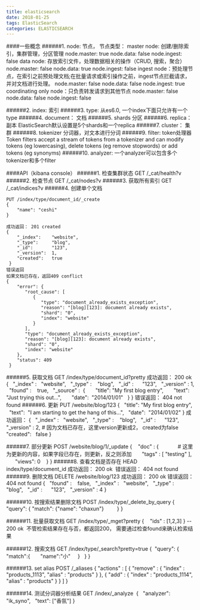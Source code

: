 ```yaml
---
title: elasticsearch
date: 2018-01-25
tags: ElasticSearch
categories: ELASTICSEARCH
---
```

####一些概念
######1. node: 节点，
	节点类型：
		master node:  创建/删除索引，集群管理，分区管理
			node.master: true
			node.data: false
			node.ingest: false
		data node: 存放索引文件，处理数据相关的操作（CRUD, 搜索，聚合）
			node.master: false
			node.data: true
			node.ingest: false
		ingest node：预处理节点，在索引之前预处理文档;在批量请求或索引操作之前，ingest节点拦截请求，并对文档进行处理。
			node.master: false
			node.data: false
			node.ingest: true
		coordinating only node：只负责转发请求到其他节点
			node.master: false
			node.data: false
			node.ingest: false
<!--more-->
######2. index: 索引
######3. type: 从es6.0, 一个index下面只允许有一个type
######4. document： 文档
######5. shards 分区
######6. replica： 副本    ElasticSearch默认设置是5个shards和一个replica
######7. cluster： 集群
######8. tokenizer    分词器，对文本进行分词
######9. filter: token处理器 Token filters accept a stream of tokens from a tokenizer and can modify tokens (eg lowercasing), delete tokens (eg remove stopwords) or add tokens (eg synonyms)
######10. analyzer: 一个analyzer可以包含多个tokenizer和多个filter


####API（kibana console）
######1. 检查集群状态    GET /_cat/health?v
######2. 检查节点    GET /_cat/nodes?v
######3. 获取所有索引     GET /_cat/indices?v
######4. 创建单个文档

	PUT /index/type/document_id/_create
	{
		"name": "ceshi"
	}
	
	成功返回： 201 created
	{
	    "_index":    "website",
	    "_type":     "blog",
	    "_id":       "123",
	    "_version":  1,
	    "created":   true
	 }
	错误返回
	如果文档已存在，返回409 conflict
	{
	    "error": {
	       "root_cause": [
	          {
	             "type": "document_already_exists_exception",
	             "reason": "[blog][123]: document already exists",
	             "shard": "0",
	             "index": "website"
	          }
	       ],
	       "type": "document_already_exists_exception",
	       "reason": "[blog][123]: document already exists",
	       "shard": "0",
	       "index": "website"
	    },
	    "status": 409
	 }

######5. 获取文档
	GET /index/type/document_id?pretty
	成功返回：
	200 ok
	{
	   "_index" :   "website",
	   "_type" :    "blog",
	   "_id" :      "123",
	   "_version" : 1,
	   "found" :    true,
	   "_source" :  {
	       "title": "My first blog entry",
	       "text":  "Just trying this out...",
	       "date":  "2014/01/01"
	   }
	 }
	错误返回：
	404 not found
######6. 更新
	PUT /website/blog/123
	 {
	   "title": "My first blog entry",
	   "text":  "I am starting to get the hang of this...",
	   "date":  "2014/01/02"
	 }
	成功返回：
	{
	   "_index" :   "website",
	   "_type" :    "blog",
	   "_id" :      "123",
	   "_version" : 2,       # 因为文档已存在，这里version更新成2， created为false
	   "created":   false 
	}

######7. 部分更新
	POST /website/blog/1/_update
	{
	   "doc" : {             # 这里为更新的内容，如果字段已存在，则更新，反之则添加
	      "tags" : [ "testing" ],
	      "views": 0
	   }
	}
######8. 查看文档是否存在
	HEAD index/type/document_id
	成功返回：   200 ok 
	错误返回：   404 not found 
######9. 删除文档
	DELETE /website/blog/123
	成功返回：
	200 ok
	错误返回：
	404 not found 
	{
	   "found" :    false,
	   "_index" :   "website",
	   "_type" :    "blog",
	   "_id" :      "123",
	   "_version" : 4
	 }

######10. 按搜索结果删除文档
	POST /index/type/_delete_by_query
	{
	"query": {
	"match": {"name": "chaxun"}
	        }
	}

######11. 批量获取文档
	GET /index/type/_mget?pretty
	{
	   "ids" : [1,2,3]
	}
	-- 200 ok  不管检索结果存在与否，都返回200， 需要通过检查found来确认检索结果

######12. 搜索文档
	GET /index/type/_search?pretty=true
	{
	 "query": {
	    "match":{
	      "name":"小"
	    }
	  }
	}

######13. set alias
	POST /_aliases
	{
	    "actions" : [
	        { "remove" : { "index" : "products_1113", "alias" : "products" } },
	        { "add" : { "index" : "products_1114", "alias" : "products" } }
	    ]
	}

######14. 测试分词器分析结果
	GET /index/_analyze 
	{
	  "analyzer": "ik_syno",
	  "text": ["香氛"]
	}

